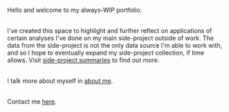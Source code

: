 Hello and welcome to my always-WIP portfolio.<br><br>

I've created this space to highlight and further reflect on applications of certain analyses I've done on my main side-project outside of work. The data from the side-project is not the only data source I'm able to work with, and so I hope to eventually expand my side-project collection, if time allows. Visit [side-project summaries](https://dru-r.github.io/portfolio/summary.html) to find out more. <br><br>

I talk more about myself in [about me](https://dru-r.github.io/portfolio/about.html).<br><br>

Contact me [here](mailto:dru-rxx@gmail.com).
